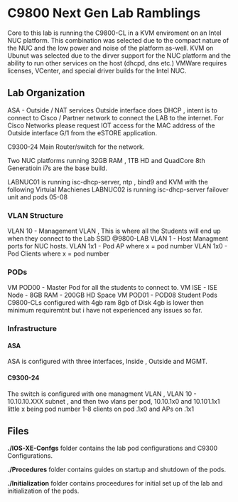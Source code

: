 
# C9800 Next Gen Lab Ramblings

Core to this lab is running the C9800-CL in a KVM enviroment on an Intel NUC platform.   This combination was selected due to the compact nature of the NUC and the low power and noise of the platform as-well.  KVM on Ubunut was selected due to the dirver support for the NUC platform and the ability to run other services on the host (dhcpd, dns etc.) VMWare requires licenses, VCenter, and special driver builds for the Intel NUC.

## Lab Organization

ASA - Outside / NAT services Outside interface does DHCP , intent is to connect to Cisco / Partner network to connect the LAB to the internet.  For Cisco Networks please request IOT access for the MAC address of the Outside interface G/1 from the eSTORE application.

C9300-24 Main Router/switch for the network.  

Two NUC platforms running 32GB RAM , 1TB HD and QuadCore 8th Generatioin i7s are the base build.  

LABNUC01 is running isc-dhcp-server, ntp , bind9 and KVM with the following Virtuial Machienes
LABNUC02 is running isc-dhcp-server failover unit and pods 05-08

### VLAN Structure

VLAN 10 - Management VLAN , This is where all the Students will end up when they connect to the Lab SSID @9800-LAB
VLAN 1 - Host Managment ports for NUC hosts.
VLAN 1x1 - Pod AP where x = pod number
VLAN 1x0 - Pod Clients where x = pod number

### PODs

VM POD00 - Master Pod for all the students to connect to.
VM ISE - ISE Node - 8GB RAM - 200GB HD Space
VM POD01 - POD08  Student Pods
C9800-CLs configured with 4gb ram 8gb of Disk 4gb is lower then minimum requiremtnt but i have not experienced any issues so far.

### Infrastructure

#### ASA

ASA is configured with three interfaces, Inside , Outside and MGMT.

#### C9300-24

The switch is configured with one managment VLAN , VLAN 10 - 10.10.10.XXX subnet , and then two vlans per pod, 10.10.1x0 and 10.101.1x1 little x being pod number 1-8  clients on pod .1x0 and APs on .1x1

## Files

**./IOS-XE-Confgs** folder contains the lab pod configurations and C9300 Configurations.

**./Procedures** folder contains guides on startup and shutdown of the pods.

**./Initialization** folder contains proceedures for initial set up of the lab and initialization of the pods.